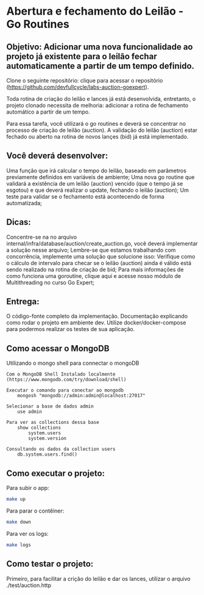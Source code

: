 # Abertura e fechamento do Leilão - Go Routines

## Objetivo: Adicionar uma nova funcionalidade ao projeto já existente para o leilão fechar automaticamente a partir de um tempo definido.

Clone o seguinte repositório: clique para acessar o repositório (https://github.com/devfullcycle/labs-auction-goexpert).

Toda rotina de criação do leilão e lances já está desenvolvida, entretanto, o projeto clonado necessita de melhoria: adicionar a rotina de fechamento automático a partir de um tempo.

Para essa tarefa, você utilizará o go routines e deverá se concentrar no processo de criação de leilão (auction). A validação do leilão (auction) estar fechado ou aberto na rotina de novos lançes (bid) já está implementado.

## Você deverá desenvolver:

Uma função que irá calcular o tempo do leilão, baseado em parâmetros previamente definidos em variáveis de ambiente;
Uma nova go routine que validará a existência de um leilão (auction) vencido (que o tempo já se esgotou) e que deverá realizar o update, fechando o leilão (auction);
Um teste para validar se o fechamento está acontecendo de forma automatizada;

## Dicas:

Concentre-se na no arquivo internal/infra/database/auction/create_auction.go, você deverá implementar a solução nesse arquivo;
Lembre-se que estamos trabalhando com concorrência, implemente uma solução que solucione isso:
Verifique como o cálculo de intervalo para checar se o leilão (auction) ainda é válido está sendo realizado na rotina de criação de bid;
Para mais informações de como funciona uma goroutine, clique aqui e acesse nosso módulo de Multithreading no curso Go Expert;

## Entrega:

O código-fonte completo da implementação.
Documentação explicando como rodar o projeto em ambiente dev.
Utilize docker/docker-compose para podermos realizar os testes de sua aplicação.

## Como acessar o MongoDB

Utilizando o mongo shell para connectar o mongoDB

    Com o MongoDB Shell Instalado localmente (https://www.mongodb.com/try/download/shell)

    Executar o comando para conectar ao mongodb
    	mongosh "mongodb://admin:admin@localhost:27017"

    Selecionar a base de dados admin
    	use admin

    Para ver as collections dessa base
    	show collections
    		system.users
    		system.version

    Consultando os dados da collection users
    	db.system.users.find()

## Como executar o projeto:

Para subir o app:

```sh
make up
```

Para parar o contêiner:

```sh
make down
```

Para ver os logs:

```sh
make logs
```

## Como testar o projeto:

Primeiro, para facilitar a crição do leilão e dar os lances, utilizar o arquivo ./test/auction.http
